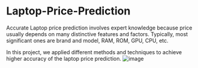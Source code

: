 # Laptop-Price-Prediction
Accurate Laptop price prediction involves expert knowledge because price usually depends on many distinctive features and factors. Typically, most significant ones are brand and model, RAM, ROM, GPU, CPU, etc. 

In this project, we applied different methods and techniques to achieve higher accuracy of the laptop price prediction.
![image](https://user-images.githubusercontent.com/77969542/227734930-b94d3cdf-a351-4ba8-bcaa-70e2c96288f9.png)


